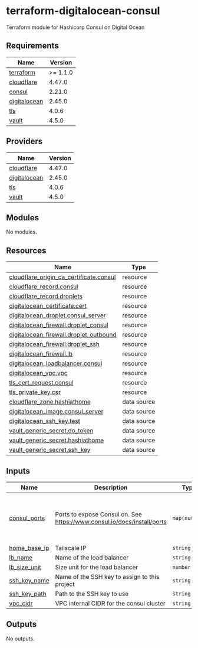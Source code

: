 # terraform-digitalocean-consul
Terraform module for Hashicorp Consul on Digital Ocean

<!-- BEGIN_TF_DOCS -->
## Requirements

| Name | Version |
|------|---------|
| <a name="requirement_terraform"></a> [terraform](#requirement\_terraform) | >= 1.1.0 |
| <a name="requirement_cloudflare"></a> [cloudflare](#requirement\_cloudflare) | 4.47.0 |
| <a name="requirement_consul"></a> [consul](#requirement\_consul) | 2.21.0 |
| <a name="requirement_digitalocean"></a> [digitalocean](#requirement\_digitalocean) | 2.45.0 |
| <a name="requirement_tls"></a> [tls](#requirement\_tls) | 4.0.6 |
| <a name="requirement_vault"></a> [vault](#requirement\_vault) | 4.5.0 |

## Providers

| Name | Version |
|------|---------|
| <a name="provider_cloudflare"></a> [cloudflare](#provider\_cloudflare) | 4.47.0 |
| <a name="provider_digitalocean"></a> [digitalocean](#provider\_digitalocean) | 2.45.0 |
| <a name="provider_tls"></a> [tls](#provider\_tls) | 4.0.6 |
| <a name="provider_vault"></a> [vault](#provider\_vault) | 4.5.0 |

## Modules

No modules.

## Resources

| Name | Type |
|------|------|
| [cloudflare_origin_ca_certificate.consul](https://registry.terraform.io/providers/cloudflare/cloudflare/4.47.0/docs/resources/origin_ca_certificate) | resource |
| [cloudflare_record.consul](https://registry.terraform.io/providers/cloudflare/cloudflare/4.47.0/docs/resources/record) | resource |
| [cloudflare_record.droplets](https://registry.terraform.io/providers/cloudflare/cloudflare/4.47.0/docs/resources/record) | resource |
| [digitalocean_certificate.cert](https://registry.terraform.io/providers/digitalocean/digitalocean/2.45.0/docs/resources/certificate) | resource |
| [digitalocean_droplet.consul_server](https://registry.terraform.io/providers/digitalocean/digitalocean/2.45.0/docs/resources/droplet) | resource |
| [digitalocean_firewall.droplet_consul](https://registry.terraform.io/providers/digitalocean/digitalocean/2.45.0/docs/resources/firewall) | resource |
| [digitalocean_firewall.droplet_outbound](https://registry.terraform.io/providers/digitalocean/digitalocean/2.45.0/docs/resources/firewall) | resource |
| [digitalocean_firewall.droplet_ssh](https://registry.terraform.io/providers/digitalocean/digitalocean/2.45.0/docs/resources/firewall) | resource |
| [digitalocean_firewall.lb](https://registry.terraform.io/providers/digitalocean/digitalocean/2.45.0/docs/resources/firewall) | resource |
| [digitalocean_loadbalancer.consul](https://registry.terraform.io/providers/digitalocean/digitalocean/2.45.0/docs/resources/loadbalancer) | resource |
| [digitalocean_vpc.vpc](https://registry.terraform.io/providers/digitalocean/digitalocean/2.45.0/docs/resources/vpc) | resource |
| [tls_cert_request.consul](https://registry.terraform.io/providers/hashicorp/tls/4.0.6/docs/resources/cert_request) | resource |
| [tls_private_key.csr](https://registry.terraform.io/providers/hashicorp/tls/4.0.6/docs/resources/private_key) | resource |
| [cloudflare_zone.hashiathome](https://registry.terraform.io/providers/cloudflare/cloudflare/4.47.0/docs/data-sources/zone) | data source |
| [digitalocean_image.consul_server](https://registry.terraform.io/providers/digitalocean/digitalocean/2.45.0/docs/data-sources/image) | data source |
| [digitalocean_ssh_key.test](https://registry.terraform.io/providers/digitalocean/digitalocean/2.45.0/docs/data-sources/ssh_key) | data source |
| [vault_generic_secret.do_token](https://registry.terraform.io/providers/hashicorp/vault/4.5.0/docs/data-sources/generic_secret) | data source |
| [vault_generic_secret.hashiathome](https://registry.terraform.io/providers/hashicorp/vault/4.5.0/docs/data-sources/generic_secret) | data source |
| [vault_generic_secret.ssh_key](https://registry.terraform.io/providers/hashicorp/vault/4.5.0/docs/data-sources/generic_secret) | data source |

## Inputs

| Name | Description | Type | Default | Required |
|------|-------------|------|---------|:--------:|
| <a name="input_consul_ports"></a> [consul\_ports](#input\_consul\_ports) | Ports to expose Consul on. See https://www.consul.io/docs/install/ports | `map(number)` | <pre>{<br/>  "dns": 8600,<br/>  "http": 8500,<br/>  "serf-lan": 8301,<br/>  "server": 8300<br/>}</pre> | no |
| <a name="input_home_base_ip"></a> [home\_base\_ip](#input\_home\_base\_ip) | Tailscale IP | `string` | n/a | yes |
| <a name="input_lb_name"></a> [lb\_name](#input\_lb\_name) | Name of the load balancer | `string` | `"consul-lb"` | no |
| <a name="input_lb_size_unit"></a> [lb\_size\_unit](#input\_lb\_size\_unit) | Size unit for the load balancer | `number` | `1` | no |
| <a name="input_ssh_key_name"></a> [ssh\_key\_name](#input\_ssh\_key\_name) | Name of the SSH key to assign to this project | `string` | `"consul-key"` | no |
| <a name="input_ssh_key_path"></a> [ssh\_key\_path](#input\_ssh\_key\_path) | Path to the SSH key to use | `string` | `"~/.ssh/dokey.pub"` | no |
| <a name="input_vpc_cidr"></a> [vpc\_cidr](#input\_vpc\_cidr) | VPC internal CIDR for the consul cluster | `string` | `"10.10.20.0/24"` | no |

## Outputs

No outputs.
<!-- END_TF_DOCS -->